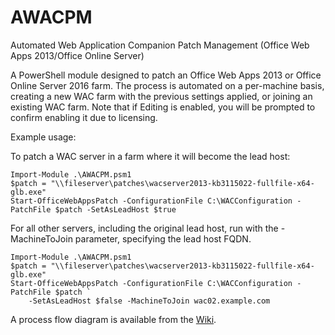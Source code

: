 # AWACPM
Automated Web Application Companion Patch Management (Office Web Apps 2013/Office Online Server)

A PowerShell module designed to  patch an Office Web Apps 2013 or Office Online Server 2016 farm. The process is automated on a per-machine basis, creating a new WAC farm with the previous settings applied, or joining an existing WAC farm. Note that if Editing is enabled, you will be prompted to confirm enabling it due to licensing.

Example usage:

To patch a WAC server in a farm where it will become the lead host:

    Import-Module .\AWACPM.psm1
    $patch = "\\fileserver\patches\wacserver2013-kb3115022-fullfile-x64-glb.exe"
    Start-OfficeWebAppsPatch -ConfigurationFile C:\WACConfiguration -PatchFile $patch -SetAsLeadHost $true

For all other servers, including the original lead host, run with the -MachineToJoin parameter, specifying the lead host FQDN.

    Import-Module .\AWACPM.psm1
    $patch = "\\fileserver\patches\wacserver2013-kb3115022-fullfile-x64-glb.exe"
    Start-OfficeWebAppsPatch -ConfigurationFile C:\WACConfiguration -PatchFile $patch `
        -SetAsLeadHost $false -MachineToJoin wac02.example.com

A process flow diagram is available from the [Wiki](https://github.com/Nauplius/AWACPM/wiki/Process-Diagram).
